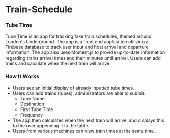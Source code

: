 # Train-Schedule

### Tube Time

Tube Time is an app for tracking fake train schedules, themed around London's Underground. The app is a front end application utilizing a Firebase database to track user input and host arrival and departure information. The app also uses Moment.js to provide up-to-date information regarding trains arrival times and their minutes until arrival. Users can add trains and calculate when the next train will arrive.

### How It Works
* Users see an initial display of already inputted tube times. 
* Users can add trains (tubes), administrators are able to submit:
    * Tube Name
    * Destination
    * First Tube Time
    * Frequency
* The app then calculates when the next train will arrive, and displays this to the user appending it to the table. 
* Users from various machines can view train times at the same time. 
